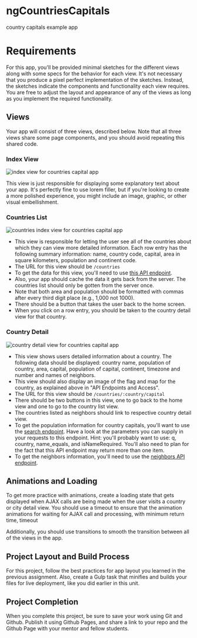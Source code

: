 # ngCountriesCapitals
country capitals example app

# Requirements
For this app, you'll be provided minimal sketches for the different views along with some specs for the behavior for each view. It's not necessary that you produce a pixel perfect implementation of the sketches. Instead, the sketches indicate the components and functionality each view requires. You are free to adjust the layout and appearance of any of the views as long as you implement the required functionality.


## Views
Your app will consist of three views, described below. Note that all three views share some page components, and you should avoid repeating this shared code.


### Index View
![index view for countries capital app](https://tf-curricula-prod.s3.amazonaws.com/curricula/TK7MJkkxuVSLEH2iz0I7/ANG-001/v2/assets2/2.2.3_Countries_&_Capitals_App/country-capital-index.png)

This view is just responsible for displaying some explanatory text about your app. It's perfectly fine to use lorem filler, but if you're looking to create a more polished experience, you might include an image, graphic, or other visual embellishment.


### Countries List
![countries index view for countries capital app](https://tf-curricula-prod.s3.amazonaws.com/curricula/TK7MJkkxuVSLEH2iz0I7/ANG-001/v2/assets2/2.2.3_Countries_&_Capitals_App/country-capital-countries.png)


* This view is responsible for letting the user see all of the countries about which they can view more detailed information. Each row entry has the following summary information: name, country code, capital, area in square kilometers, population and continent code.
* The URL for this view should be `/countries`
* To get the data for this view, you'll need to use [this API endpoint](http://www.geonames.org/export/web-services.html#countryInfo).
* Also, your app should cache the data it gets back from the server. The countries list should only be gotten from the server once.
* Note that both area and population should be formatted with commas after every third digit place (e.g., 1,000 not 1000).
* There should be a button that takes the user back to the home screen.
* When you click on a row entry, you should be taken to the country detail view for that country.


### Country Detail
![country detail view for countries capital app](https://tf-curricula-prod.s3.amazonaws.com/curricula/TK7MJkkxuVSLEH2iz0I7/ANG-001/v2/assets2/2.2.3_Countries_&_Capitals_App/country-capital-country-detail.png)


* This view shows users detailed information about a country. The following data should be displayed: country name, population of country, area, capital, population of capital, continent, timezone and number and names of neighbors.
* This view should also display an image of the flag and map for the country, as explained above in "API Endpoints and Access".
* The URL for this view should be `/countries/:country/capital`
* There should be two buttons in this view, one to go back to the home view and one to go to the country list view.
* The countries listed as neighbors should link to respective country detail view.
* To get the population information for country capitals, you'll want to use the [search endpoint](http://www.geonames.org/export/geonames-search.html). Have a look at the parameters you can supply in your requests to this endpoint. Hint: you'll probably want to use: q, country, name_equals, and isNameRequired. You'll also need to plan for the fact that this API endpoint may return more than one item.
* To get the neighbors information, you'll need to use the [neighbors API endpoint](http://www.geonames.org/export/place-hierarchy.html#neighbours).


## Animations and Loading
To get more practice with animations, create a loading state that gets displayed when AJAX calls are being made when the user visits a country or city detail view. You should use a timeout to ensure that the animation animations for waiting for AJAX call and processing, with minimum return time, timeout

Additionally, you should use transitions to smooth the transition between all of the views in the app.


## Project Layout and Build Process
For this project, follow the best practices for app layout you learned in the previous assignment. Also, create a Gulp task that minifies and builds your files for live deployment, like you did earlier in this unit.


## Project Completion
When you complete this project, be sure to save your work using Git and Github. Publish it using Github Pages, and share a link to your repo and the Github Page with your mentor and fellow students.


